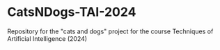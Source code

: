 # CatsNDogs-TAI-2024
Repository for the "cats and dogs" project for the course Techniques of Artificial Intelligence (2024)
